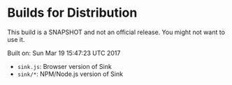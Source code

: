# Builds for Distribution

This build is a SNAPSHOT and not an official release.  You might not want to use it.

Built on: Sun Mar 19 15:47:23 UTC 2017

* `sink.js`: Browser version of Sink
* `sink/*`: NPM/Node.js version of Sink
